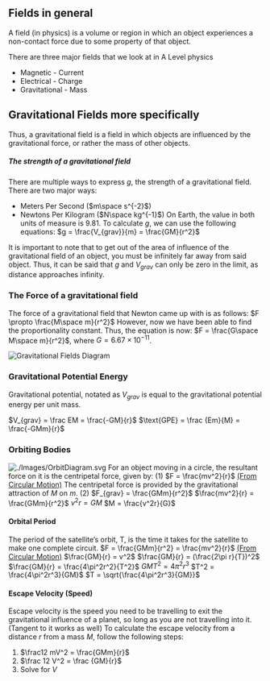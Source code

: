 ## Fields in general
A field (in physics) is a volume or region in which an object experiences a non-contact force due to some property of that object. 

There are three major fields that we look at in A Level physics
- Magnetic - Current
- Electrical - Charge
- Gravitational - Mass
## Gravitational Fields more specifically
Thus, a gravitational field is a field in which objects are influenced by the gravitational force, or rather the mass of other objects.
##### The strength of a gravitational field
There are multiple ways to express $g$, the strength of a gravitational field. There are two major ways: 
- Meters Per Second ($m\space s^{-2}$)
- Newtons Per Kilogram ($N\space kg^{-1}$)
On Earth, the value in both units of measure is 9.81.
To calculate $g$, we can use the following equations: 
$g = \frac{V_{grav}}{m} = \frac{GM}{r^2}$

It is important to note that to get out of the area of influence of the gravitational field of an object, you must be infinitely far away from said object. Thus, it can be said that $g$ and $V_{grav}$ can only be zero in the limit, as distance approaches infinity. 
### The Force of a gravitational field
The force of a gravitational field that Newton came up with is as follows:
$F \propto \frac{M\space m}{r^2}$
However, now we have been able to find the proportionality constant. Thus, the equation is now: $F = \frac{G\space M\space m}{r^2}$, where $G = 6.67\times 10^{-11}$. 

![Gravitational Fields Diagram](Images/gravitationalFields.svg)
### Gravitational Potential Energy
Gravitational potential, notated as $V_{grav}$ is equal to the gravitational potential energy per unit mass.

$V_{grav} = \frac EM = \frac{-GM}{r}$
$\text{GPE} = \frac {Em}{M} = \frac{-GMm}{r}$
### Orbiting Bodies

![./Images/OrbitDiagram.svg](Images/orbitDiagram.svg)
For an object moving in a circle, the resultant force on it is the centripetal force, given by:
(1) $F = \frac{mv^2}{r}$ [(From Circular Motion)](/Physics/Mechanics/Circular%20Motion.md)
The centripetal force is provided by the gravitational attraction of $M$ on $m$. 
(2) $F_{grav} = \frac{GMm}{r^2}$
$\frac{mv^2}{r} = \frac{GMm}{r^2}$
$v^2r = GM$
$M = \frac{v^2r}{G}$
#### Orbital Period
The period of the satellite’s orbit, T, is the time it takes for the satellite to make one complete circuit.
$F = \frac{GMm}{r^2} = \frac{mv^2}{r}$ [(From Circular Motion)](/Physics/Mechanics/Circular%20Motion.md)
$\frac{GM}{r} = v^2$
$\frac{GM}{r} = (\frac{2\pi r}{T})^2$
$\frac{GM}{r} = \frac{4\pi^2r^2}{T^2}$
$GMT^2 = 4\pi^2r^3$
$T^2 = \frac{4\pi^2r^3}{GM}$
$T = \sqrt{\frac{4\pi^2r^3}{GM}}$

#### Escape Velocity (Speed)
Escape velocity is the speed you need to be travelling to exit the gravitational influence of  a planet, so long as you are not travelling into it. (Tangent to it works as well)
To calculate the escape velocity from a distance $r$ from a mass $M$, follow the following steps:
1. $\frac12 mV^2 = \frac{GMm}{r}$
2. $\frac 12 V^2 = \frac {GM}{r}$
3. Solve for $V$

